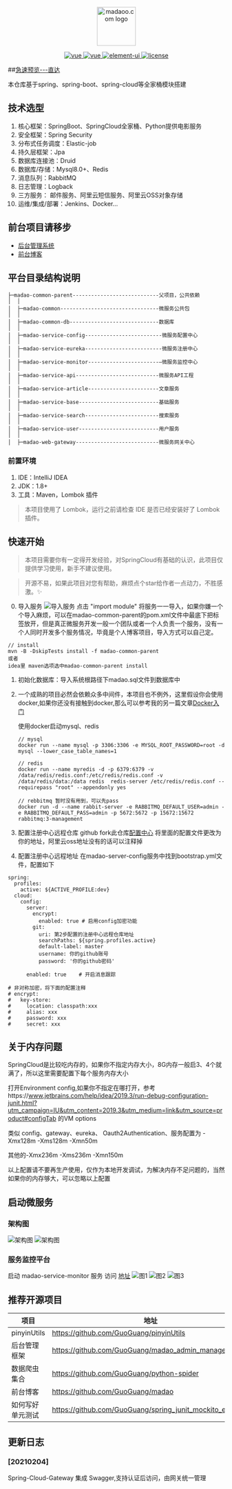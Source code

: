 
<p align="center">
<a href="https://github.com/GuoGuang/madao" target="blank">
    <img src="https://yd-note.oss-cn-beijing.aliyuncs.com/favicon.ico" height="90" alt="madaoo.com logo" />
</a>
</p>

<p align="center">
  <a href="#">
    <img src="https://img.shields.io/badge/jdk->=1.8-blue.svg" alt="vue">
  </a>
  <a href="#">
    <img src="https://img.shields.io/badge/license-GPL%20(%3E%3D%202)-blue" alt="vue">
  </a>
  <a href="#">
    <img src="https://img.shields.io/badge/springcloud-Finchley.SR2-brightgreen.svg" alt="element-ui">
  </a>
  <a href="#">
    <img src="https://img.shields.io/badge/springboot-2.0.2.RELEASE-brightgreen.svg" alt="license">
  </a>
</p>

##[急速预览---直达](https://madaoo.com)

本仓库基于spring、spring-boot、spring-cloud等全家桶模块搭建

## 技术选型
1. 核心框架：SpringBoot、SpringCloud全家桶、Python提供电影服务
2. 安全框架：Spring Security
3. 分布式任务调度：Elastic-job
4. 持久层框架：Jpa
5. 数据库连接池：Druid
6. 数据库/存储：Mysql8.0+、Redis
7. 消息队列：RabbitMQ
8. 日志管理：Logback
9. 三方服务： 邮件服务、阿里云短信服务、阿里云OSS对象存储
10. 运维/集成/部署：Jenkins、Docker...

## 前台项目请移步 
- [后台管理系统](https://github.com/GuoGuang/madao_admin_manage)
- [前台博客](https://github.com/GuoGuang/madao)

## 平台目录结构说明
```
├─madao-common-parent----------------------------父项目，公共依赖
│  │
│  ├─madao-common--------------------------------微服务公共包
│  │
│  ├─madao-common-db-----------------------------数据库
│  │
│  ├─madao-service-config-------------------------微服务配置中心
│  │
│  ├─madao-service-eureka-------------------------微服务注册中心
│  │
│  ├─madao-service-monitor-----------------------—微服务监控中心 
│  │
│  ├─madao-service-api---------------------------微服务API工程
│  │
│  ├─madao-service-article-----------------------文章服务
│  │
│  ├─madao-service-base--------------------------基础服务
│  │
│  ├─madao-service-search------------------------搜索服务
│  │
│  ├─madao-service-user--------------------------用户服务
│  │
│  ├─madao-web-gateway---------------------------微服务网关中心

```
### 前置环境
1. IDE：IntelliJ IDEA
2. JDK：1.8+ 
3. 工具：Maven，Lombok 插件

> 本项目使用了 Lombok，运行之前请检查 IDE 是否已经安装好了 Lombok 插件。


## 快速开始
> 本项目需要你有一定得开发经验，对SpringCloud有基础的认识，此项目仅提供学习使用，新手不建议使用。

> 开源不易，如果此项目对您有帮助，麻烦点个star给作者一点动力，不胜感激。:sparkles:

0. 导入服务
![导入服务](https://github.com/GuoGuang/madao_service/blob/develop/madao-common-parent/image/service.png)
点击 "import module" 将服务一一导入，如果你嫌一个个导入麻烦，可以在madao-common-parent的pom.xml文件中最底下把<modules>标签放开，但是真正微服务开发一般一个团队或者一个人负责一个服务，没有一个人同时开发多个服务情况，毕竟是个人博客项目，导入方式可以自己定。
```
// install
mvn -B -DskipTests install -f madao-common-parent
或者 
idea里 maven选项选中madao-common-parent install
```

1. 初始化数据库：导入系统根路径下madao.sql文件到数据库中

2. 一个成熟的项目必然会依赖众多中间件，本项目也不例外，这里假设你会使用docker,如果你还没有接触到docker,那么可以参考我的另一篇文章[Docker入门](https://madaoo.com/article/1263480522076721152)

    使用docker启动mysql、redis
    ```
    // mysql
    docker run --name mysql -p 3306:3306 -e MYSQL_ROOT_PASSWORD=root -d mysql --lower_case_table_names=1
    
    // redis
    docker run --name myredis -d -p 6379:6379 -v /data/redis/redis.conf:/etc/redis/redis.conf -v /data/redis/data:/data redis  redis-server /etc/redis/redis.conf --requirepass "root" --appendonly yes
    
    // rebbitmq 暂时没有用到，可以先pass
    docker run -d --name rabbit-server -e RABBITMQ_DEFAULT_USER=admin -e RABBITMQ_DEFAULT_PASS=admin -p 5672:5672 -p 15672:15672 rabbitmq:3-management
    
    ```

3. 配置注册中心远程仓库
github fork此仓库[配置中心](https://github.com/GuoGuang/madao_config)
将里面的配置文件更改为你的地址，阿里云oss地址没有的话可以注释掉

4.  配置注册中心远程地址
在madao-server-config服务中找到bootstrap.yml文件，配置如下

```
spring:
  profiles:
    active: ${ACTIVE_PROFILE:dev}
  cloud:
    config:
      server:
        encrypt:
          enabled: true # 启用config加密功能
        git:
          uri: 第2步配置的注册中心远程仓库地址
          searchPaths: ${spring.profiles.active}
          default-label: master
          username: 你的github账号
          password: '你的github密码'

      enabled: true    # 开启消息跟踪

# 非对称加密，将下面的配置注释
# encrypt:
#   key-store:
#     location: classpath:xxx
#     alias: xxx
#     password: xxx
#     secret: xxx
```

## 关于内存问题

SpringCloud是比较吃内存的，如果你不指定内存大小，8G内存一般启3、4个就满了，所以这里需要配置下每个服务内存大小

打开Environment config,如果你不指定在哪打开，参考https://www.jetbrains.com/help/idea/2019.3/run-debug-configuration-junit.html?utm_campaign=IU&utm_content=2019.3&utm_medium=link&utm_source=product#configTab 的VM options

类似 config、gateway、eureka、 Oauth2Authentication、服务配置为 -Xmx128m -Xms128m -Xmn50m 

其他的-Xmx236m -Xms236m -Xmn150m 

以上配置请不要再生产使用，仅作为本地开发调试，为解决内存不足问题的，当然如果你的内存够大，可以忽略以上配置

## 启动微服务
### 架构图
![架构图](https://github.com/GuoGuang/madao_service/blob/develop/madao-common-parent/image/%E6%9E%B6%E6%9E%84%E5%9B%BE1.png)
![架构图](https://github.com/GuoGuang/madao_service/blob/develop/madao-common-parent/image/%E6%9E%B6%E6%9E%84%E5%9B%BE2.png)

### 服务监控平台
启动 madao-service-monitor 服务 
访问 [地址](http://127.0.0.1:9002)
![图1](https://github.com/GuoGuang/madao_service/blob/develop/madao-common-parent/image/Application.png)
![图2](https://github.com/GuoGuang/madao_service/blob/develop/madao-common-parent/image/Wallboard.png)
![图3](https://github.com/GuoGuang/madao_service/blob/develop/madao-common-parent/image/Details.png)

## 推荐开源项目
项目 | 地址
---|---
pinyinUtils | https://github.com/GuoGuang/pinyinUtils
后台管理框架 | https://github.com/GuoGuang/madao_admin_manage
数据爬虫集合 | https://github.com/GuoGuang/python-spider
前台博客 | https://github.com/GuoGuang/madao
如何写好单元测试 | https://github.com/GuoGuang/spring_junit_mockito_example


## 更新日志
### [20210204]
Spring-Cloud-Gateway 集成 Swagger,支持认证后访问，由网关统一管理
